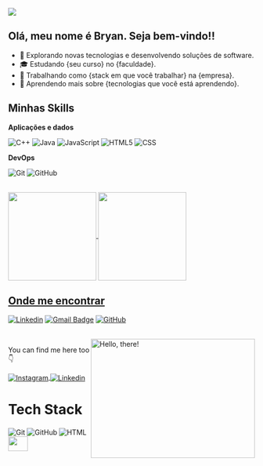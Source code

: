 ![](https://komarev.com/ghpvc/?username=Bryangps&color=006bed)

## Olá, meu nome é Bryan. Seja bem-vindo!!

- 🤔 Explorando novas tecnologias e desenvolvendo soluções de software.
- 🎓 Estudando {seu curso} no {faculdade}.
- 💼 Trabalhando como {stack em que você trabalhar} na {empresa}.
- 🌱 Aprendendo mais sobre {tecnologias que você está aprendendo}.

## Minhas Skills

**Aplicações e dados**

![C++](https://img.shields.io/badge/-C++-333333?style=flat&logo=C%2B%2B&logoColor=00599C)
![Java](https://img.shields.io/badge/-Java-333333?style=flat&logo=Java&logoColor=007396)
![JavaScript](https://img.shields.io/badge/-JavaScript-333333?style=flat&logo=javascript)
![HTML5](https://img.shields.io/badge/-HTML5-333333?style=flat&logo=HTML5)
![CSS](https://img.shields.io/badge/-CSS-333333?style=flat&logo=CSS3&logoColor=1572B6)

**DevOps**

![Git](https://img.shields.io/badge/-Git-333333?style=flat&logo=git)
![GitHub](https://img.shields.io/badge/-GitHub-333333?style=flat&logo=github)

<br/>

<div>
<a href= "https://beacons.ai/Bryangps">
<img  align="center"  height="180em" src="https://github-readme-stats.vercel.app/api?username=Bryangps&show_icons=true&theme=radical"/>
<img align="center" height="180em" src= "https://github-readme-stats.vercel.app/api/top-langs/?username=Bryangps&layout=compact&theme=radical"/>
</div>

## Onde me encontrar

[![Linkedin](https://img.shields.io/badge/-username-blue?style=flat-square&logo=Linkedin&logoColor=white&link=LINK-DO-SEU-LINKEDIN)](LINK-DO-SEU-LINKEDIN)
[![Gmail Badge](https://img.shields.io/badge/-seuemail@email.com-006bed?style=flat-square&logo=Gmail&logoColor=white&link=mailto:SEU-EMAIL)](mailto:SEU-EMAIL)
[![GitHub](https://img.shields.io/github/followers/iuricode?label=follow&style=social)](LINK-DO-SEU-GITHUB)


























<br>

  
<div>
<a href="#">
<img src="https://media1.tenor.com/images/a7bd6b94430c1e66148d580209e377c5/tenor.gif?itemid=5043108" title="hello" width="335" height="243" align="right" alt="Hello, there!">
</a>
</div>

You can find me here too 👇

<div>
<a href="https://instagram.com/bryan.gps18" target="_blank">
<img align="center" src="https://img.shields.io/badge/Instagram-E4405F?style=for-the-badge&logo=instagram&logoColor=white" alt="Instagram"/>
</a>

<a href="https://www.linkedin.com/in/bryan-gps/" target="_blank">
 <img align="center" src="https://img.shields.io/badge/LinkedIn-0077B5?style=for-the-badge&logo=linkedin&logoColor=white" alt="Linkedin"/>
</a>

</div>


# Tech Stack

 <div>
   <img align="center" alt="Git" src="https://img.shields.io/badge/GIT-E44C30?style=for-the-badge&logo=git&logoColor=white">
   <img align="center" alt="GitHub" src="https://img.shields.io/badge/GitHub-100000?style=for-the-badge&logo=github&logoColor=white">
   <img align="center" alt="HTML" src="https://img.shields.io/badge/HTML5-E34F26?style=for-the-badge&logo=html5&logoColor=white">  
   <img align="center" height="30" width="40" src="https://cdn.jsdelivr.net/gh/devicons/devicon/icons/python/python-original.svg" />         
</div> 
